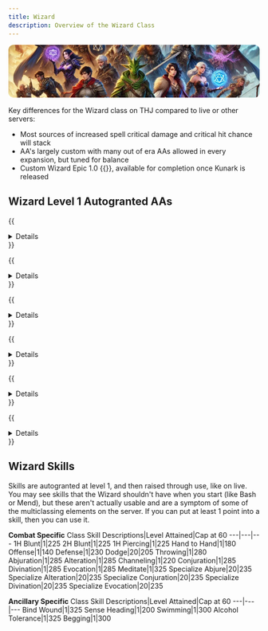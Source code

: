 ```yaml
---
title: Wizard
description: Overview of the Wizard Class
---
```


![Header Image](/content/images/classes.webp)

Key differences for the Wizard class on THJ compared to live or other servers:

- Most sources of increased spell critical damage and critical hit chance will stack
- AA's largely custom with many out of era AAs allowed in every expansion, but tuned for balance
- Custom Wizard Epic 1.0 {{<item id="???" name="Staff of the Four" link="/equipment-guide/epics/wiz-epic/">}}, available for completion once Kunark is released

## Wizard Level 1 Autogranted AAs

{{<details title="Harvest of Druzzil (Active)">}}
This ability gathers streams of additional mana into your being.
{{</details>}}

{{<details title="Improved Familiar (Active)">}}
This ability will summon an improved familiar that is an upgrade from the greater familiar.  This improved familiar is higher in level, has more hit points, and is very resistant to all spells.  The familiar provides an increase to resists, spell critical chance, mana and effective caster level of spells cast.
{{</details>}}

{{<details title="Arcane Overkill (Passive)">}}
This adds a chance for you to gain mana back when you score a killing strike with a spell.
{{</details>}}

{{<details title="Bazaar and Back Gate (Active)">}}
Every 10 minutes, allows you to teleport to the Bazaar when out of combat.
{{</details>}}

{{<details title="Eyes Wide Open Rank 8 (Passive)">}}
This passive ability increases the capacity of your extended target window by one slot per rank.
{{</details>}}

{{<details title="Mystical Attuning Rank 5 (Passive)">}}
This ability increases the number of mystical effects that can affect you at once by 1 per rank.
{{</details>}}

## Wizard Skills

Skills are autogranted at level 1, and then raised through use, like on live. You may see skills that the Wizard shouldn't have when you start (like Bash or Mend), but these aren't actually usable and are a symptom of some of the multiclassing elements on the server. If you can put at least 1 point into a skill, then you can use it.

**Combat Specific**
Class Skill Descriptions|Level Attained|Cap at 60
---|---|---
1H Blunt|1|225
2H Blunt|1|225
1H Piercing|1|225
Hand to Hand|1|180
Offense|1|140
Defense|1|230
Dodge|20|205
Throwing|1|280
Abjuration|1|285
Alteration|1|285
Channeling|1|220
Conjuration|1|285
Divination|1|285
Evocation|1|285
Meditate|1|325
Specialize Abjure|20|235
Specialize Alteration|20|235
Specialize Conjuration|20|235
Specialize Divination|20|235
Specialize Evocation|20|235

**Ancillary Specific**
Class Skill Descriptions|Level Attained|Cap at 60
---|---|---
Bind Wound|1|325
Sense Heading|1|200
Swimming|1|300
Alcohol Tolerance|1|325
Begging|1|300